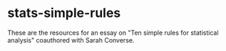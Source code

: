 # stats-simple-rules
These are the resources for an essay on "Ten simple rules for statistical analysis" coauthored with Sarah Converse.
